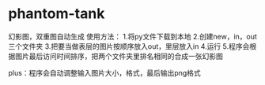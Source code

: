 # phantom-tank
幻影图，双重图自动生成
使用方法：
1.将py文件下载到本地
2.创建new，in，out三个文件夹
3.把要当做表层的图片按顺序放入out，里层放入in
4.运行
5.程序会根据图片最后访问时间排序，把两个文件夹里排名相同的合成一张幻影图

plus：程序会自动调整输入图片大小，格式，最后输出png格式
